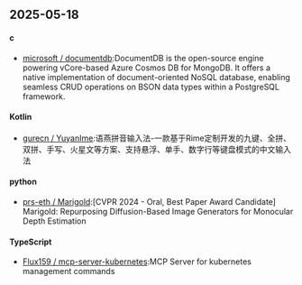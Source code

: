 ## 2025-05-18
#### c
* [microsoft / documentdb](https://github.com/microsoft/documentdb):DocumentDB is the open-source engine powering vCore-based Azure Cosmos DB for MongoDB. It offers a native implementation of document-oriented NoSQL database, enabling seamless CRUD operations on BSON data types within a PostgreSQL framework.
#### Kotlin
* [gurecn / YuyanIme](https://github.com/gurecn/YuyanIme):语燕拼音输入法-一款基于Rime定制开发的九键、全拼、双拼、手写、火星文等方案、支持悬浮、单手、数字行等键盘模式的中文输入法
#### python
* [prs-eth / Marigold](https://github.com/prs-eth/Marigold):[CVPR 2024 - Oral, Best Paper Award Candidate] Marigold: Repurposing Diffusion-Based Image Generators for Monocular Depth Estimation
#### TypeScript
* [Flux159 / mcp-server-kubernetes](https://github.com/Flux159/mcp-server-kubernetes):MCP Server for kubernetes management commands
